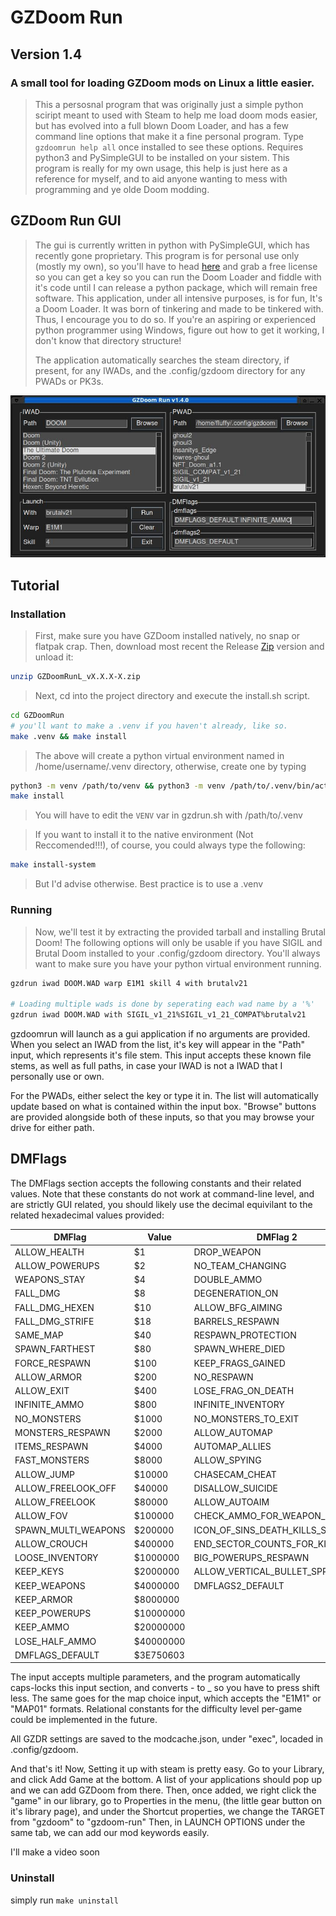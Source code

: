 # GZDoom Run
## Version 1.4
### A small tool for loading GZDoom mods on Linux a little easier. 

> This a persosnal program that was originally just a simple python sciript meant to used with Steam to help me load doom mods easier, 
> but has evolved into a full blown Doom Loader, and has a few command line options that make it a fine personal program.
> Type `gzdoomrun help all` once installed to see these options.
> Requires python3 and PySimpleGUI to be installed on your sistem.
> This program is really for my own usage, this help is just here as a reference for myself,
> and to aid anyone wanting to mess with programming and ye olde Doom modding.

## GZDoom Run GUI
> The gui is currently written in python with PySimpleGUI, which has recently gone proprietary. This program is for personal use only (mostly my own), so you'll have to head [here](https://pysimplegui.com/pricing) and
> grab a free license so you can get a key so you can run the Doom Loader and fiddle with it's code until I can release a python package, which will remain free software. This application, under all intensive purposes,
> is for fun, It's a Doom Loader. It was born of tinkering and made to be tinkered with. Thus, I encourage you to do so. If you're an aspiring or experienced python programmer using Windows, figure out how to get it working,
> I don't know that directory structure! 
> 
> The application automatically searches the steam directory, if present, for any IWADs, and the .config/gzdoom directory for any PWADs or PK3s.

![Alt text](https://github.com/ImpishDeathTech/GZDoomRun/blob/master/Screenshot.jpg "Application Screenshot")

## Tutorial

### Installation 
> First, make sure you have GZDoom installed natively, no snap or flatpak crap.
> Then, download most recent the Release [Zip](https://github.com/ImpishDeathTech/GZDoomRun/releases/download/gzdoom-v1-4-0-0/GZDoomRun_v1.4.0-0.zip) version and unload it:
```sh
unzip GZDoomRunL_vX.X.X-X.zip
```
> Next, cd into the project directory and execute the install.sh script.
```sh
cd GZDoomRun
# you'll want to make a .venv if you haven't already, like so.
make .venv && make install
```
> The above will create a python virtual environment named in /home/username/.venv directory, otherwise, create one by typing
```sh
python3 -m venv /path/to/venv && python3 -m venv /path/to/.venv/bin/activate
make install
```
> You will have to edit the `VENV` var in gzdrun.sh with /path/to/.venv

> If you want to install it to the native environment (Not Reccomended!!!), of course, you could always type the following:
```sh
make install-system
```
> But I'd advise otherwise. Best practice is to use a .venv

### Running
> Now, we'll test it by extracting the provided tarball and installing Brutal Doom! The following options will only be usable if you have SIGIL and Brutal Doom installed to your .config/gzdoom directory.
> You'll always want to make sure you have your python virtual environment running. 
```sh
gzdrun iwad DOOM.WAD warp E1M1 skill 4 with brutalv21

# Loading multiple wads is done by seperating each wad name by a '%'
gzdrun iwad DOOM.WAD with SIGIL_v1_21%SIGIL_v1_21_COMPAT%brutalv21
```
gzdoomrun will launch as a gui application if no arguments are provided. When you select an IWAD from the list, it's key will appear in the "Path" input, which represents it's file stem. This input accepts these known file stems, as well as full paths, in case your IWAD is not a IWAD that I personally use or own.

For the PWADs, either select the key or type it in. The list will automatically update based on what is contained within the input box. "Browse" buttons are provided alongside both of these inputs, so that you may browse your drive for either path.

## DMFlags
The DMFlags section accepts the following constants and their related values. Note that these constants do not work at command-line level, and are strictly GUI related, you should likely use the decimal equivilant to the
related hexadecimal values provided:

| DMFlag                          | Value     | DMFlag 2                        | Value     |
|---------------------------------|-----------|---------------------------------|-----------|
| ALLOW_HEALTH                    | $1        | DROP_WEAPON                     | $2        |
| ALLOW_POWERUPS                  | $2        | NO_TEAM_CHANGING                | $10       |
| WEAPONS_STAY                    | $4        | DOUBLE_AMMO                     | $40       |
| FALL_DMG                        | $8        | DEGENERATION_ON                 | $80       |
| FALL_DMG_HEXEN                  | $10       | ALLOW_BFG_AIMING                | $100      |
| FALL_DMG_STRIFE                 | $18       | BARRELS_RESPAWN                 | $200      |
| SAME_MAP                        | $40       | RESPAWN_PROTECTION              | $400      |
| SPAWN_FARTHEST                  | $80       | SPAWN_WHERE_DIED                | $1000     |
| FORCE_RESPAWN                   | $100      | KEEP_FRAGS_GAINED               | $2000     |
| ALLOW_ARMOR                     | $200      | NO_RESPAWN                      | $4000     |
| ALLOW_EXIT                      | $400      | LOSE_FRAG_ON_DEATH              | $8000     |
| INFINITE_AMMO                   | $800      | INFINITE_INVENTORY              | $10000    |
| NO_MONSTERS                     | $1000     | NO_MONSTERS_TO_EXIT             | $20000    |
| MONSTERS_RESPAWN                | $2000     | ALLOW_AUTOMAP                   | $40000    |
| ITEMS_RESPAWN                   | $4000     | AUTOMAP_ALLIES                  | $80000    |
| FAST_MONSTERS                   | $8000     | ALLOW_SPYING                    | $100000   |
| ALLOW_JUMP                      | $10000    | CHASECAM_CHEAT                  | $200000   |
| ALLOW_FREELOOK_OFF              | $40000    | DISALLOW_SUICIDE                | $400000   |
| ALLOW_FREELOOK                  | $80000    | ALLOW_AUTOAIM                   | $800000   |
| ALLOW_FOV                       | $100000   | CHECK_AMMO_FOR_WEAPON_SWITCH    | $1000000  |
| SPAWN_MULTI_WEAPONS             | $200000   | ICON_OF_SINS_DEATH_KILLS_SPAWNS | $2000000  |
| ALLOW_CROUCH                    | $400000   | END_SECTOR_COUNTS_FOR_KILLS     | $4000000  |
| LOOSE_INVENTORY                 | $1000000  | BIG_POWERUPS_RESPAWN            | $8000000  |
| KEEP_KEYS                       | $2000000  | ALLOW_VERTICAL_BULLET_SPREAD    | $40000000 |
| KEEP_WEAPONS                    | $4000000  | DMFLAGS2_DEFAULT                | $79C0100  |
| KEEP_ARMOR                      | $8000000  |
| KEEP_POWERUPS                   | $10000000 |
| KEEP_AMMO                       | $20000000 |
| LOSE_HALF_AMMO                  | $40000000 |
| DMFLAGS_DEFAULT                 | $3E750603 |

The input accepts multiple parameters, and the program automatically caps-locks this input section, and converts - to _ so you have to press shift less. 
The same goes for the map choice input, which accepts the "E1M1" or "MAP01" formats. Relational constants for the difficulty level per-game could be implemented
in the future.

All GZDR settings are saved to the modcache.json, under "exec", locaded in .config/gzdoom.

And that's it! Now, Setting it up with steam is pretty easy.
Go to your Library, and click Add Game at the bottom. A list of your applications should pop up and we can add GZDoom from there.
Then, once added, we right click the "game" in our library, go to Properties in the menu, (the little gear button on it's library page), and under the Shortcut properties, we change the TARGET from "gzdoom" to "gzdoom-run"
Then, in LAUNCH OPTIONS under the same tab, we can add our mod keywords easily.

I'll make a video soon


### Uninstall
simply run `make uninstall` 
